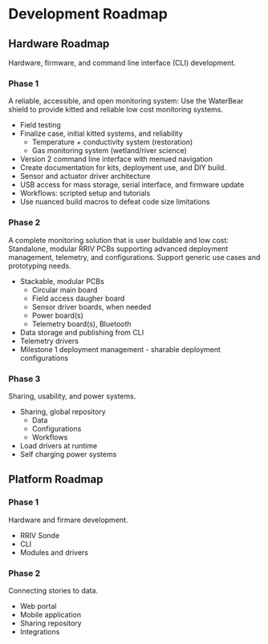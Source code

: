 # Development Roadmap

## Hardware Roadmap
Hardware, firmware, and command line interface (CLI) development.

### Phase 1

A reliable, accessible, and open monitoring system: Use the WaterBear shield to provide kitted and reliable low cost monitoring systems.

* Field testing
* Finalize case, initial kitted systems, and reliability
	* Temperature + conductivity system (restoration)
	* Gas monitoring system (wetland/river science)
* Version 2 command line interface with menued navigation
* Create documentation for kits, deployment use, and DIY build.
* Sensor and actuator driver architecture
* USB access for mass storage, serial interface, and firmware update
* Workflows: scripted setup and tutorials
* Use nuanced build macros to defeat code size limitations

### Phase 2

A complete monitoring solution that is user buildable and low cost:
Standalone, modular RRIV PCBs supporting advanced deployment management, telemetry, and configurations.  Support generic use cases and prototyping needs.

* Stackable, modular PCBs
	* Circular main board
	* Field access daugher board
	* Sensor driver boards, when needed
	* Power board(s)
	* Telemetry board(s), Bluetooth 
* Data storage and publishing from CLI
* Telemetry drivers
* Milestone 1 deployment management - sharable deployment configurations


### Phase 3

Sharing, usability, and power systems.

* Sharing, global repository
	* Data
	* Configurations
	* Workflows
* Load drivers at runtime
* Self charging power systems


## Platform Roadmap

### Phase 1

Hardware and firmare development. 

* RRIV Sonde
* CLI
* Modules and drivers

### Phase 2

Connecting stories to data.

* Web portal
* Mobile application
* Sharing repository
* Integrations


